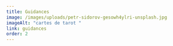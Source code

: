 ```yaml
---
title: Guidances
image: /images/uploads/petr-sidorov-gesowh4ylri-unsplash.jpg
imageAlt: "cartes de tarot "
link: guidances
order: 2
---
```

